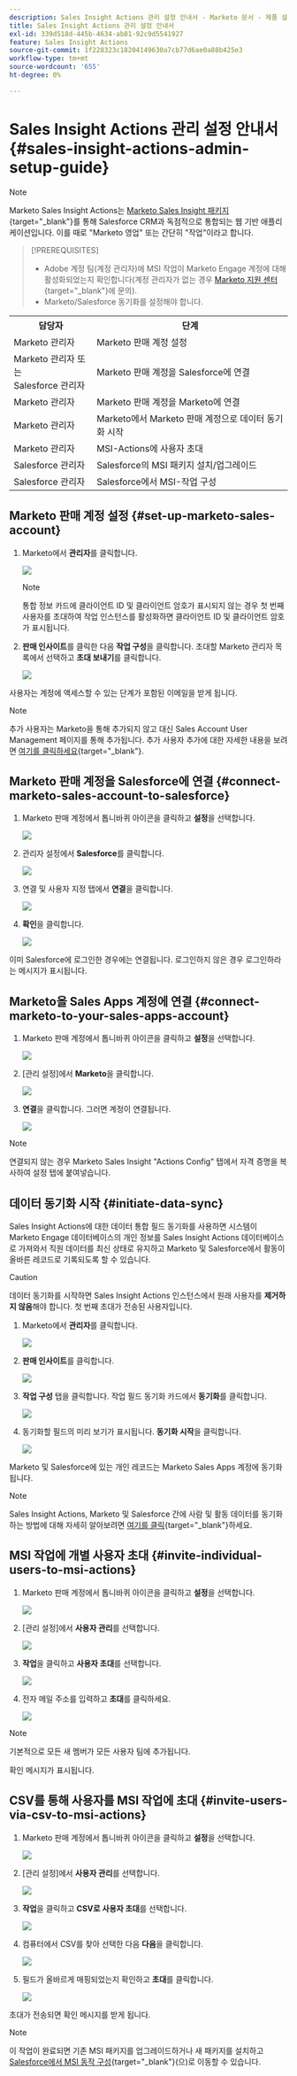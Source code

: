 ```yaml
---
description: Sales Insight Actions 관리 설정 안내서 - Marketo 문서 - 제품 설명서
title: Sales Insight Actions 관리 설정 안내서
exl-id: 339d518d-445b-4634-ab81-92c9d5541927
feature: Sales Insight Actions
source-git-commit: 1f228323c18204149630a7cb77d6ae0a88b425e3
workflow-type: tm+mt
source-wordcount: '655'
ht-degree: 0%

---
```


# Sales Insight Actions 관리 설정 안내서 {#sales-insight-actions-admin-setup-guide}

>[!NOTE]
>
>Marketo Sales Insight Actions는 [Marketo Sales Insight 패키지](/help/marketo/product-docs/marketo-sales-insight/msi-for-salesforce/installation/install-marketo-sales-insight-package-in-salesforce-appexchange.md){target="_blank"}를 통해 Salesforce CRM과 독점적으로 통합되는 웹 기반 애플리케이션입니다. 이를 때로 &quot;Marketo 영업&quot; 또는 간단히 &quot;작업&quot;이라고 합니다.

>[!PREREQUISITES]
>
>* Adobe 계정 팀(계정 관리자)에 MSI 작업이 Marketo Engage 계정에 대해 활성화되었는지 확인합니다(계정 관리자가 없는 경우 [Marketo 지원 센터](https://nation.marketo.com/t5/support/ct-p/Support){target="_blank"}에 문의).
>* Marketo/Salesforce 동기화를 설정해야 합니다.

<table>
 <tr>
  <th>담당자</th>
  <th>단계</th>
 </tr>
 <tr>
  <td>Marketo 관리자</td>
  <td>Marketo 판매 계정 설정</td>
 </tr>
 <tr>
  <td>Marketo 관리자 또는 <br/>Salesforce 관리자</td>
  <td>Marketo 판매 계정을 Salesforce에 연결</td>
 </tr>
 <tr>
  <td>Marketo 관리자</td>
  <td>Marketo 판매 계정을 Marketo에 연결</td>
 </tr>
 <tr>
  <td>Marketo 관리자</td>
  <td>Marketo에서 Marketo 판매 계정으로 데이터 동기화 시작</td>
 </tr>
 <tr>
  <td>Marketo 관리자</td>
  <td>MSI-Actions에 사용자 초대</td>
 </tr>
 <tr>
  <td>Salesforce 관리자</td>
  <td>Salesforce의 MSI 패키지 설치/업그레이드</td>
 </tr>
 <tr>
  <td>Salesforce 관리자</td>
  <td>Salesforce에서 MSI-작업 구성</td>
 </tr>
</table>

## Marketo 판매 계정 설정 {#set-up-marketo-sales-account}

1. Marketo에서 **관리자**&#x200B;를 클릭합니다.

   ![](assets/msi-actions-admin-guide-1.png)

   >[!NOTE]
   >
   >통합 정보 카드에 클라이언트 ID 및 클라이언트 암호가 표시되지 않는 경우 첫 번째 사용자를 초대하여 작업 인스턴스를 활성화하면 클라이언트 ID 및 클라이언트 암호가 표시됩니다.

1. **판매 인사이트**&#x200B;를 클릭한 다음 **작업 구성**&#x200B;을 클릭합니다. 초대할 Marketo 관리자 목록에서 선택하고 **초대 보내기**&#x200B;를 클릭합니다.

   ![](assets/msi-actions-admin-guide-2.png)

사용자는 계정에 액세스할 수 있는 단계가 포함된 이메일을 받게 됩니다.

>[!NOTE]
>
>추가 사용자는 Marketo을 통해 추가되지 않고 대신 Sales Account User Management 페이지를 통해 추가됩니다. 추가 사용자 추가에 대한 자세한 내용을 보려면 [여기를 클릭하세요](/help/marketo/product-docs/marketo-sales-connect/admin/invite-users.md){target="_blank"}.

## Marketo 판매 계정을 Salesforce에 연결 {#connect-marketo-sales-account-to-salesforce}

1. Marketo 판매 계정에서 톱니바퀴 아이콘을 클릭하고 **설정**&#x200B;을 선택합니다.

   ![](assets/msi-actions-admin-guide-3.png)

1. 관리자 설정에서 **Salesforce**&#x200B;를 클릭합니다.

   ![](assets/msi-actions-admin-guide-4.png)

1. 연결 및 사용자 지정 탭에서 **연결**&#x200B;을 클릭합니다.

   ![](assets/msi-actions-admin-guide-5.png)

1. **확인**&#x200B;을 클릭합니다.

   ![](assets/msi-actions-admin-guide-6.png)

이미 Salesforce에 로그인한 경우에는 연결됩니다. 로그인하지 않은 경우 로그인하라는 메시지가 표시됩니다.

## Marketo을 Sales Apps 계정에 연결 {#connect-marketo-to-your-sales-apps-account}

1. Marketo 판매 계정에서 톱니바퀴 아이콘을 클릭하고 **설정**&#x200B;을 선택합니다.

   ![](assets/msi-actions-admin-guide-7.png)

1. [관리 설정]에서 **Marketo**&#x200B;을 클릭합니다.

   ![](assets/msi-actions-admin-guide-8.png)

1. **연결**&#x200B;을 클릭합니다. 그러면 계정이 연결됩니다.

   ![](assets/msi-actions-admin-guide-9.png)

>[!NOTE]
>
>연결되지 않는 경우 Marketo Sales Insight &quot;Actions Config&quot; 탭에서 자격 증명을 복사하여 설정 탭에 붙여넣습니다.

## 데이터 동기화 시작 {#initiate-data-sync}

Sales Insight Actions에 대한 데이터 통합 필드 동기화를 사용하면 시스템이 Marketo Engage 데이터베이스의 개인 정보를 Sales Insight Actions 데이터베이스로 가져와서 직원 데이터를 최신 상태로 유지하고 Marketo 및 Salesforce에서 활동이 올바른 레코드로 기록되도록 할 수 있습니다.

>[!CAUTION]
>
>데이터 동기화를 시작하면 Sales Insight Actions 인스턴스에서 원래 사용자를 **제거하지 않음**&#x200B;해야 합니다. 첫 번째 초대가 전송된 사용자입니다.

1. Marketo에서 **관리자**&#x200B;를 클릭합니다.

   ![](assets/msi-actions-admin-guide-10.png)

1. **판매 인사이트**&#x200B;를 클릭합니다.

   ![](assets/msi-actions-admin-guide-11.png)

1. **작업 구성** 탭을 클릭합니다. 작업 필드 동기화 카드에서 **동기화**&#x200B;를 클릭합니다.

   ![](assets/msi-actions-admin-guide-12.png)

1. 동기화할 필드의 미리 보기가 표시됩니다. **동기화 시작**&#x200B;을 클릭합니다.

   ![](assets/msi-actions-admin-guide-13.png)

Marketo 및 Salesforce에 있는 개인 레코드는 Marketo Sales Apps 계정에 동기화됩니다.

>[!NOTE]
>
>Sales Insight Actions, Marketo 및 Salesforce 간에 사람 및 활동 데이터를 동기화하는 방법에 대해 자세히 알아보려면 [여기를 클릭](/help/marketo/product-docs/marketo-sales-insight/actions/admin/sync-sales-action-data-with-marketo-and-salesforce.md){target="_blank"}하세요.

## MSI 작업에 개별 사용자 초대 {#invite-individual-users-to-msi-actions}

1. Marketo 판매 계정에서 톱니바퀴 아이콘을 클릭하고 **설정**&#x200B;을 선택합니다.

   ![](assets/msi-actions-admin-guide-14.png)

1. [관리 설정]에서 **사용자 관리**&#x200B;를 선택합니다.

   ![](assets/msi-actions-admin-guide-15.png)

1. **작업**&#x200B;을 클릭하고 **사용자 초대**&#x200B;를 선택합니다.

   ![](assets/msi-actions-admin-guide-16.png)

1. 전자 메일 주소를 입력하고 **초대**&#x200B;를 클릭하세요.

   ![](assets/msi-actions-admin-guide-17.png)

>[!NOTE]
>
>기본적으로 모든 새 멤버가 모든 사용자 팀에 추가됩니다.

확인 메시지가 표시됩니다.

## CSV를 통해 사용자를 MSI 작업에 초대 {#invite-users-via-csv-to-msi-actions}

1. Marketo 판매 계정에서 톱니바퀴 아이콘을 클릭하고 **설정**&#x200B;을 선택합니다.

   ![](assets/msi-actions-admin-guide-18.png)

1. [관리 설정]에서 **사용자 관리**&#x200B;를 선택합니다.

   ![](assets/msi-actions-admin-guide-19.png)

1. **작업**&#x200B;을 클릭하고 **CSV로 사용자 초대**&#x200B;를 선택합니다.

   ![](assets/msi-actions-admin-guide-20.png)

1. 컴퓨터에서 CSV를 찾아 선택한 다음 **다음**&#x200B;을 클릭합니다.

   ![](assets/msi-actions-admin-guide-21.png)

1. 필드가 올바르게 매핑되었는지 확인하고 **초대**&#x200B;를 클릭합니다.

   ![](assets/msi-actions-admin-guide-22.png)

초대가 전송되면 확인 메시지를 받게 됩니다.

>[!NOTE]
>
>이 작업이 완료되면 기존 MSI 패키지를 업그레이드하거나 새 패키지를 설치하고 [Salesforce에서 MSI 동작 구성](/help/marketo/product-docs/marketo-sales-insight/actions/crm/salesforce-package-configuration/sales-insight-actions-configuration-in-salesforce.md){target="_blank"}(으)로 이동할 수 있습니다.
